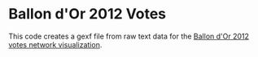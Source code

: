# Ballon d'Or 2012 Votes

This code creates a gexf file from raw text data for the [Ballon d'Or 2012 votes network visualization](http://exploringdata.github.com/ballon-dor-votes-2012/).
